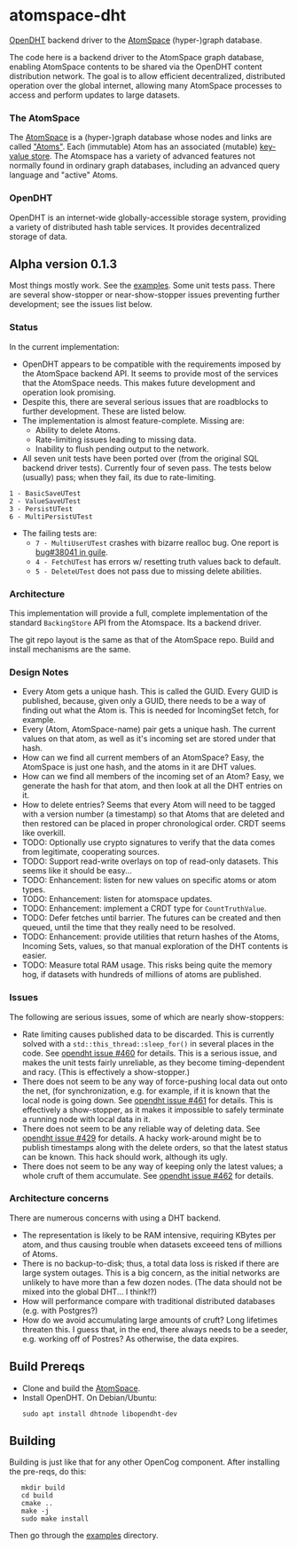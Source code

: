 # atomspace-dht
[OpenDHT](https://github.com/savoirfairelinux/opendht/wiki)
backend driver to the
[AtomSpace](https://github.com/opencog/atomspace) (hyper-)graph database.

The code here is a backend driver to the AtomSpace graph database,
enabling AtomSpace contents to be shared via the OpenDHT content
distribution network.  The goal is to allow efficient decentralized,
distributed operation over the global internet, allowing many
AtomSpace processes to access and perform updates to large datasets.

### The AtomSpace
The [AtomSpace](https://wiki.opencog.org/w/AtomSpace) is a
(hyper-)graph database whose nodes and links are called
["Atoms"](https://wiki.opencog.org/w/Atom). Each (immutable) Atom has
an associated (mutable)
[key-value store](https://wiki.opencog.org/w/Value).
The Atomspace has a variety of advanced features not normally found
in ordinary graph databases, including an advanced query language
and "active" Atoms.

### OpenDHT
OpenDHT is an internet-wide globally-accessible storage system, providing
a variety of distributed hash table services.  It provides decentralized
storage of data.

## Alpha version 0.1.3
Most things mostly work. See the [examples](examples). Some unit tests
pass. There are several show-stopper or near-show-stopper issues
preventing further development; see the issues list below.

### Status
In the current implementation:
 * OpenDHT appears to be compatible with the requirements imposed by
   the AtomSpace backend API. It seems to provide most of the services
   that the AtomSpace needs. This makes future development and
   operation look promising.
 * Despite this, there are several serious issues that are roadblocks
   to further development. These are listed below.
 * The implementation is almost feature-complete.  Missing are:
    + Ability to delete Atoms.
    + Rate-limiting issues leading to missing data.
    + Inability to flush pending output to the network.
 * All seven unit tests have been ported over (from the original
   SQL backend driver tests). Currently four of seven pass. The
   tests below (usually) pass; when they fail, its due to rate-limiting.
```
1 - BasicSaveUTest
2 - ValueSaveUTest
3 - PersistUTest
6 - MultiPersistUTest
```
 * The failing tests are:
   + `7 - MultiUserUTest` crashes with bizarre realloc bug. One
     report is
     [bug#38041 in guile](https://debbugs.gnu.org/cgi/bugreport.cgi?bug=38041).
   + `4 - FetchUTest` has errors w/ resetting truth values back to
     default.
   + `5 - DeleteUTest` does not pass due to missing delete abilities.


### Architecture
This implementation will provide a full, complete implementation of the
standard `BackingStore` API from the Atomspace. Its a backend driver.

The git repo layout is the same as that of the AtomSpace repo. Build
and install mechanisms are the same.

### Design Notes
* Every Atom gets a unique hash. This is called the GUID.
  Every GUID is published, because, given only a GUID,
  there needs to be a way of finding out what the Atom is.
  This is needed for IncomingSet fetch, for example.
* Every (Atom, AtomSpace-name) pair gets a unique hash.
  The current values on that atom, as well as it's incoming set
  are stored under that hash.
* How can we find all current members of an AtomSpace?
  Easy, the AtomSpace is just one hash, and the atoms in it are
  DHT values.
* How can we find all members of the incoming set of an Atom?
  Easy, we generate the hash for that atom, and then look at
  all the DHT entries on it.
* How to delete entries? Seems that every Atom will need to be
  tagged with a version number (a timestamp) so that Atoms that
  are deleted and then restored can be placed in proper
  chronological order. CRDT seems like overkill.
* TODO: Optionally use crypto signatures to verify that the data
  comes from legitimate, cooperating sources.
* TODO: Support read-write overlays on top of read-only datasets.
  This seems like it should be easy...
* TODO: Enhancement: listen for new values on specific atoms
  or atom types.
* TODO: Enhancement: listen for atomspace updates.
* TODO: Enhancement: implement a CRDT type for `CountTruthValue`.
* TODO: Defer fetches until barrier. The futures can be created
  and then queued, until the time that they really need to be
  resolved.
* TODO: Enhancement: provide utilities that return hashes of the
  Atoms, Incoming Sets, values, so that manual exploration of the
  DHT contents is easier.
* TODO: Measure total RAM usage.  This risks being quite the
  memory hog, if datasets with hundreds of millions of atoms are
  published.

### Issues
The following are serious issues, some of which are nearly
show-stoppers:

* Rate limiting causes published data to be discarded.  This is
  currently solved with a `std::this_thread::sleep_for()` in several
  places in the code. See
  [opendht issue #460](https://github.com/savoirfairelinux/opendht/issues/460)
  for details. This is a serious issue, and makes the unit tests
  fairly unreliable, as they become timing-dependent and racy.
  (This is effectively a show-stopper.)
* There does not seem to be any way of force-pushing local data out
  onto the net, (for synchronization, e.g. for example, if it is known
  that the local node is going down. See
  [opendht issue #461](https://github.com/savoirfairelinux/opendht/issues/461)
  for details. This is effectively a show-stopper, as it makes it
  impossible to safely terminate a running node with local data in it.
* There does not seem to be any reliable way of deleting data. See
  [opendht issue #429](https://github.com/savoirfairelinux/opendht/issues/429)
  for details. A hacky work-around might be to publish timestamps
  along with the delete orders, so that the latest status can be
  known. This hack should work, although its ugly.
* There does not seem to be any way of keeping only the latest values;
  a whole cruft of them accumulate. See
  [opendht issue #462](https://github.com/savoirfairelinux/opendht/issues/462)
  for details.

### Architecture concerns
There are numerous concerns with using a DHT backend.
* The representation is likely to be RAM intensive, requiring KBytes
  per atom, and thus causing trouble when datasets exceeed tens of
  millions of Atoms.
* There is no backup-to-disk; thus, a total data loss is risked if
  there are large system outages.  This is a big concern, as the
  initial networks are unlikely to have more than a few dozen nodes.
  (The data should not be mixed into the global DHT... I think!?)
* How will performance compare with traditional distributed databases
  (e.g. with Postgres?)
* How do we avoid accumulating large amounts of cruft? Long lifetimes
  threaten this.  I guess that, in the end, there always needs to be
  a seeder, e.g. working off of Postres? As otherwise, the data expires.

## Build Prereqs

 * Clone and build the [AtomSpace](https://github.com/opencog/atomspace).
 * Install OpenDHT. On Debian/Ubuntu:
   ```
   sudo apt install dhtnode libopendht-dev
   ```

## Building
Building is just like that for any other OpenCog component.
After installing the pre-reqs, do this:
```
   mkdir build
   cd build
   cmake ..
   make -j
   sudo make install
```
Then go through the [examples](examples) directory.
